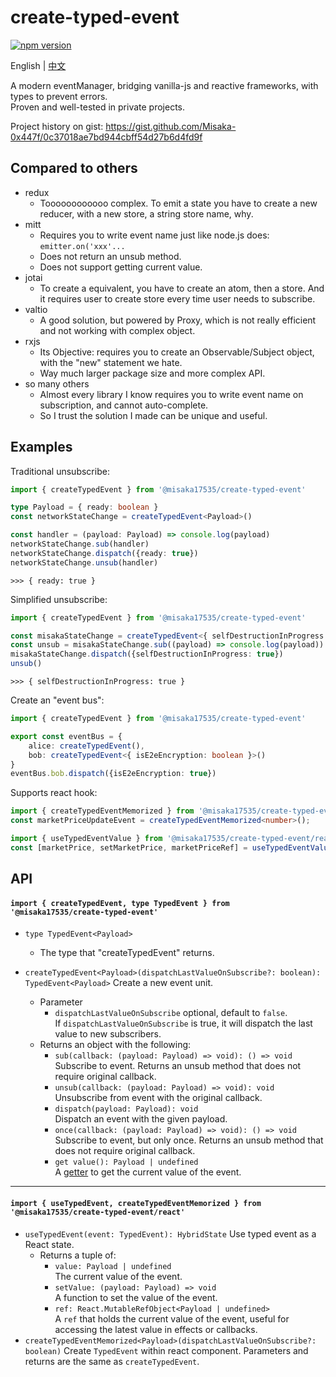 # create-typed-event

[![npm version](https://img.shields.io/npm/v/@misaka17535/create-typed-event.svg)](https://www.npmjs.com/package/@misaka17535/create-typed-event)

English | [中文](https://github.com/Misaka-0x447f/createTypedEvent/wiki/%E4%B8%AD%E6%96%87-README)

A modern eventManager, bridging vanilla-js and reactive frameworks, with types to prevent errors.  
Proven and well-tested in private projects.

Project history on gist: https://gist.github.com/Misaka-0x447f/0c37018ae7bd944cbff54d27b6d4fd9f

## Compared to others
- redux
  - Toooooooooooo complex. To emit a state you have to create a new reducer, with a new store, a string store name, why.
- mitt
  - Requires you to write event name just like node.js does: `emitter.on('xxx'...`
  - Does not return an unsub method.
  - Does not support getting current value.
- jotai
  - To create a equivalent, you have to create an atom, then a store. And it requires user to create store every time user needs to subscribe.
- valtio
  - A good solution, but powered by Proxy, which is not really efficient and not working with complex object.
- rxjs
  - Its Objective: requires you to create an Observable/Subject object, with the "new" statement we hate.
  - Way much larger package size and more complex API.
- so many others
  - Almost every library I know requires you to write event name on subscription, and cannot auto-complete.
  - So I trust the solution I made can be unique and useful.

## Examples

Traditional unsubscribe:

```typescript
import { createTypedEvent } from '@misaka17535/create-typed-event'

type Payload = { ready: boolean }
const networkStateChange = createTypedEvent<Payload>()

const handler = (payload: Payload) => console.log(payload)
networkStateChange.sub(handler)
networkStateChange.dispatch({ready: true})
networkStateChange.unsub(handler)
```
`>>> { ready: true }`

Simplified unsubscribe:

```typescript
import { createTypedEvent } from '@misaka17535/create-typed-event'

const misakaStateChange = createTypedEvent<{ selfDestructionInProgress: boolean }>()
const unsub = misakaStateChange.sub((payload) => console.log(payload)) // returns unsub function without defining handler outside
misakaStateChange.dispatch({selfDestructionInProgress: true})
unsub()
```
`>>> { selfDestructionInProgress: true }`

Create an "event bus":

```typescript
import { createTypedEvent } from '@misaka17535/create-typed-event'

export const eventBus = {
    alice: createTypedEvent(),
    bob: createTypedEvent<{ isE2eEncryption: boolean }>()
}
eventBus.bob.dispatch({isE2eEncryption: true})
```

Supports react hook:

```typescript
import { createTypedEventMemorized } from '@misaka17535/create-typed-event/react'
const marketPriceUpdateEvent = createTypedEventMemorized<number>();

import { useTypedEventValue } from '@misaka17535/create-typed-event/react'
const [marketPrice, setMarketPrice, marketPriceRef] = useTypedEventValue(marketPriceUpdateEvent);
```

## API

#### `import { createTypedEvent, type TypedEvent } from '@misaka17535/create-typed-event'`

- `type TypedEvent<Payload>`
  - The type that "createTypedEvent" returns.

- `createTypedEvent<Payload>(dispatchLastValueOnSubscribe?: boolean): TypedEvent<Payload>`
  Create a new event unit.  
  - Parameter
    - `dispatchLastValueOnSubscribe`
      optional, default to `false`.  
      If `dispatchLastValueOnSubscribe` is true, it will dispatch the last value to new subscribers.
  - Returns an object with the following:
    - `sub(callback: (payload: Payload) => void): () => void`  
      Subscribe to event. Returns an unsub method that does not require original callback.
    - `unsub(callback: (payload: Payload) => void): void`
      Unsubscribe from event with the original callback.
    - `dispatch(payload: Payload): void`  
      Dispatch an event with the given payload.
    - `once(callback: (payload: Payload) => void): () => void`  
      Subscribe to event, but only once. Returns an unsub method that does not require original callback.
    - `get value(): Payload | undefined`  
      A [getter](https://developer.mozilla.org/en-US/docs/Web/JavaScript/Reference/Functions/get) to get the current value of the event.

---

#### `import { useTypedEvent, createTypedEventMemorized } from '@misaka17535/create-typed-event/react'`
  - `useTypedEvent(event: TypedEvent): HybridState`
    Use typed event as a React state.
    - Returns a tuple of:
      - `value: Payload | undefined`  
        The current value of the event.
      - `setValue: (payload: Payload) => void`  
        A function to set the value of the event.
      - `ref: React.MutableRefObject<Payload | undefined>`  
        A `ref` that holds the current value of the event, useful for accessing the latest value in effects or callbacks.
  - `createTypedEventMemorized<Payload>(dispatchLastValueOnSubscribe?: boolean)`
    Create `TypedEvent` within react component. Parameters and returns are the same as `createTypedEvent`.
